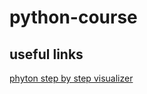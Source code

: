 # python-course

## useful links
<a href="https://pythontutor.com/visualize.html#mode=edit" target="_blank" rel="noopener noreferrer">phyton step by step visualizer</a>
